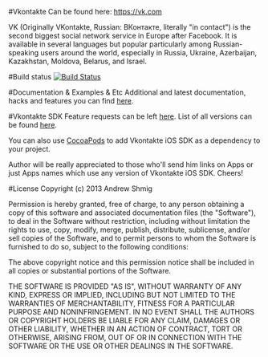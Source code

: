 #Vkontakte
Can be found here: https://vk.com

VK (Originally VKontakte, Russian: ВКонтакте, literally "in contact") is the second biggest social network service in Europe after Facebook. It is available in several languages but popular particularly among Russian-speaking users around the world, especially in Russia, Ukraine, Azerbaijan, Kazakhstan, Moldova, Belarus, and Israel.

#Build status
[![Build Status](https://travis-ci.org/AndrewShmig/Vkontakte-iOS-SDK-LV.png?branch=master)](https://travis-ci.org/AndrewShmig/Vkontakte-iOS-SDK-LV)

#Documentation & Examples & Etc
Additional and latest documentation, hacks and features you can find [here](https://github.com/AndrewShmig/Vkontakte-iOS-SDK-LV/tree/master/Project/Vkontakte-iOS-SDK-LV/Documentation/html).

#Vkontakte SDK
Feature requests can be left [here](https://github.com/AndrewShmig/Vkontakte-iOS-SDK-v2.0/issues/new).
List of all versions can be found [here](https://github.com/AndrewShmig/Vkontakte-iOS-SDK-LV/releases).

You can also use [CocoaPods](https://github.com/CocoaPods/Specs/tree/master/Vkontakte-iOS-SDK-LV) to add Vkontakte iOS SDK as a dependency to your project.

Author will be really appreciated to those who'll send him links on Apps or just Apps names which use any version of Vkontakte iOS SDK. Cheers!

#License
Copyright (c) 2013 Andrew Shmig

Permission is hereby granted, free of charge, to any person obtaining a copy of this software and associated documentation files (the "Software"), to deal in the Software without restriction, including without limitation the rights to use, copy, modify, merge, publish, distribute, sublicense, and/or sell copies of the Software, and to permit persons to whom the Software is furnished to do so, subject to the following conditions:

The above copyright notice and this permission notice shall be included in all copies or substantial portions of the Software.

THE SOFTWARE IS PROVIDED "AS IS", WITHOUT WARRANTY OF ANY KIND, EXPRESS OR IMPLIED, INCLUDING BUT NOT LIMITED TO THE WARRANTIES OF MERCHANTABILITY, FITNESS FOR A PARTICULAR PURPOSE AND NONINFRINGEMENT. IN NO EVENT SHALL THE AUTHORS OR COPYRIGHT HOLDERS BE LIABLE FOR ANY CLAIM, DAMAGES OR OTHER LIABILITY, WHETHER IN AN ACTION OF CONTRACT, TORT OR OTHERWISE, ARISING FROM, OUT OF OR IN CONNECTION WITH THE SOFTWARE OR THE USE OR OTHER DEALINGS IN THE SOFTWARE.
